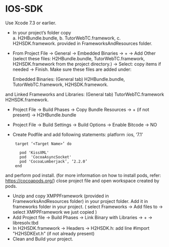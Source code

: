 # IOS-SDK
Use Xcode 7.3 or earlier. 
* In your project’s folder copy  
  a. H2HBundle.bundle, 
  b. TutorWebTC.framework, 
  c. H2HSDK.framework. 
provided in FrameworksAndResources folder.

* From Project File -> General -> Embedded Binaries -> +  -> Add Other (select these files: H2HBundle.bundle, TutorWebTC.framework, H2HSDK.framework from the project directory.) -> Select: copy items if needed -> Finish.
Make sure these files are added under:

  Embedded Binaries: (General tab)
  H2HBundle.bundle, 
  TutorWebTC.framework, 
  H2HSDK.framework. 

and Linked Frameworks and Libraries: (General tab)
  TutorWebTC.framework
  H2HSDK.framework. 

*  Project File -> Build Phases -> Copy Bundle Resources -> + (if not present) -> H2HBundle.bundle
*  Project File -> Build Settings -> Build Options -> Enable Bitcode -> NO
*  Create Podfile and add following statements:
    platform :ios, ‘7.1’
    
        target ‘<Target Name>’ do
        
          pod 'KissXML'
          pod  'CocoaAsyncSocket'
          pod 'CocoaLumberjack’, ‘2.2.0’
        end

and perform pod install. 
(for more information on how to install pods, refer: https://cocoapods.org/)
close project file and open workspace created by pods. 

* Unzip and copy XMPPFramework (provided in FrameworksAndResources folder) in your project folder.
Add it in frameworks folder in your project. ( select Frameworks -> Add files to <Project Name> -> select XMPPFramework we just copied ) 
* Add Project file -> Build Phases -> Link Binary with Libraries -> + -> libresolv.tbd 
* In H2HSDK.framework -> Headers -> H2HSDK.h: add line #import "H2HSDKExt.h" (if not already present)
* Clean and Build your project.
